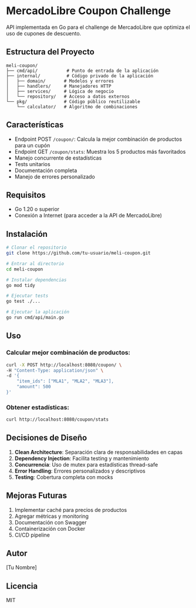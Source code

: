 # MercadoLibre Coupon Challenge

API implementada en Go para el challenge de MercadoLibre que optimiza el uso de cupones de descuento.

## Estructura del Proyecto

```
meli-coupon/
├── cmd/api/           # Punto de entrada de la aplicación
├── internal/          # Código privado de la aplicación
│   ├── domain/       # Modelos y errores
│   ├── handlers/     # Manejadores HTTP
│   ├── services/     # Lógica de negocio
│   └── repository/   # Acceso a datos externos
└── pkg/              # Código público reutilizable
    └── calculator/   # Algoritmo de combinaciones
```

## Características

- Endpoint POST `/coupon/`: Calcula la mejor combinación de productos para un cupón
- Endpoint GET `/coupon/stats`: Muestra los 5 productos más favoritados
- Manejo concurrente de estadísticas
- Tests unitarios
- Documentación completa
- Manejo de errores personalizado

## Requisitos

- Go 1.20 o superior
- Conexión a Internet (para acceder a la API de MercadoLibre)

## Instalación

```bash
# Clonar el repositorio
git clone https://github.com/tu-usuario/meli-coupon.git

# Entrar al directorio
cd meli-coupon

# Instalar dependencias
go mod tidy

# Ejecutar tests
go test ./...

# Ejecutar la aplicación
go run cmd/api/main.go
```

## Uso

### Calcular mejor combinación de productos:
```bash
curl -X POST http://localhost:8080/coupon/ \
-H "Content-Type: application/json" \
-d '{
    "item_ids": ["MLA1", "MLA2", "MLA3"],
    "amount": 500
}'
```

### Obtener estadísticas:
```bash
curl http://localhost:8080/coupon/stats
```

## Decisiones de Diseño

1. **Clean Architecture**: Separación clara de responsabilidades en capas
2. **Dependency Injection**: Facilita testing y mantenimiento
3. **Concurrencia**: Uso de mutex para estadísticas thread-safe
4. **Error Handling**: Errores personalizados y descriptivos
5. **Testing**: Cobertura completa con mocks

## Mejoras Futuras

1. Implementar caché para precios de productos
2. Agregar métricas y monitoring
3. Documentación con Swagger
4. Containerización con Docker
5. CI/CD pipeline

## Autor

[Tu Nombre]

## Licencia

MIT